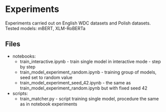 # Experiments

Experiments carried out on English WDC datasets and Polish datasets. Tested models: mBERT, XLM-RoBERTa

## Files

- notebooks:
  - train_interactive.ipynb - train single model in interactive mode - step by step
  - train_model_experiment_random.ipynb - training group of models, seed set to random value
  - train_model_experiment_seed_42.ipynb - the same as train_model_experiment_random.ipynb but with fixed seed 42
- scripts:
  - train_matcher.py - script training single model, procedure the same as in notebook experiments
